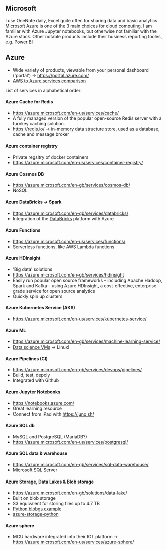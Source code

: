 ## Microsoft
I use OneNote daily, Excel quite often for sharing data and basic analytics. Microsoft Azure is one of the 3 main choices for cloud computing. I am familiar with Azure Jupyter notebooks, but otherwise not familiar with the Azure stack. Other notable products include their business reporting tooles, e.g. [Power BI](https://powerbi.microsoft.com/en-us/report-server/)

## Azure
* Wide variety of products, viewable from your personal dashboard ('portal') -> https://portal.azure.com/ 
* [AWS to Azure services comparison](https://docs.microsoft.com/en-us/azure/architecture/aws-professional/services)

List of services in alphabetical order:

#### Azure Cache for Redis
* https://azure.microsoft.com/en-us/services/cache/
* A fully managed version of the popular open-source Redis server with a turnkey caching solution.
* https://redis.io/ -> in-memory data structure store, used as a database, cache and message broker

#### Azure container registry
* Private regsitry of docker containers
* https://azure.microsoft.com/en-us/services/container-registry/

#### Azure Cosmos DB
* https://azure.microsoft.com/en-gb/services/cosmos-db/
* NoSQL

#### Azure DataBricks -> Spark
* https://azure.microsoft.com/en-gb/services/databricks/
* Integration of the [DataBricks](https://databricks.com/) platform with Azure

#### Azure Functions
* https://azure.microsoft.com/en-us/services/functions/
* Serverless functions, like AWS Lambda functions

#### Azure HDInsight
* 'Big data' solutions
* https://azure.microsoft.com/en-gb/services/hdinsight
* Easily run popular open source frameworks – including Apache Hadoop, Spark and Kafka – using Azure HDInsight, a cost-effective, enterprise-grade service for open source analytics
* Quickly spin up clusters

#### Azure Kubernetes Service (AKS)
* https://azure.microsoft.com/en-us/services/kubernetes-service/

#### Azure ML
* https://azure.microsoft.com/en-gb/services/machine-learning-service/
* [Data science VMs](https://azure.microsoft.com/en-gb/services/virtual-machines/data-science-virtual-machines/) -> Linux!

#### Azure Pipelines (CI)
* https://azure.microsoft.com/en-gb/services/devops/pipelines/
* Build, test, depoly
* Integrated with Github

#### Azure Jupyter Notebooks
* https://notebooks.azure.com/
* Great learning resource
* Connect from iPad with https://juno.sh/

#### Azure SQL db
* MySQL and PostgreSQL (MariaDB?)
* https://azure.microsoft.com/en-us/services/postgresql/

#### Azure SQL data & warehouse
* https://azure.microsoft.com/en-gb/services/sql-data-warehouse/
* Microsoft SQL Server

#### Azure Storage, Data Lakes & Blob storage
* https://azure.microsoft.com/en-gb/solutions/data-lake/
* Built on blob storage
* S3 equivalent for storing files up to 4.7 TB
* [Python blobgs example](https://docs.microsoft.com/en-us/azure/storage/blobs/storage-quickstart-blobs-python)
* [azure-storage-python](https://github.com/Azure/azure-storage-python)

#### Azure sphere
* MCU hardware integrated into their IOT platform -> https://azure.microsoft.com/en-us/services/azure-sphere/